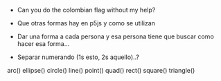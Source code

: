 - Can you do the colombian flag without my help?

- Que otras formas hay en p5js y como se utilizan
- Dar una forma a cada persona y esa persona tiene que buscar como hacer esa forma...
- Separar numerando (1s esto, 2s aquello)..?


arc()
ellipse()
circle()
line()
point()
quad()
rect()
square()
triangle()